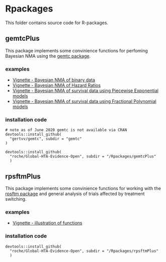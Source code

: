 
# Rpackages

This folder contains source code for R-packages.


## gemtcPlus

This package implements some convinience functions for perfoming Bayesian NMA using the [gemtc package](https://github.com/gertvv/gemtc/). 
### examples
* [Vignette - Bayesian NMA of binary data](https://roche.github.io/Global-HTA-Evidence-Open/Rpackages/gemtcPlus/example-nma-binary-data.html)
* [Vignette - Bayesian NMA of Hazard Ratios](https://roche.github.io/Global-HTA-Evidence-Open/Rpackages/gemtcPlus/example-nma-hr-data.html)
* [Vignette - Bayesian NMA of survival data using Piecewise Exponential models](https://roche.github.io/Global-HTA-Evidence-Open/Rpackages/gemtcPlus/example-nma-groupedTTE-PWE.html)
* [Vignette - Bayesian NMA of survival data using Fractional Polynomial models](https://roche.github.io/Global-HTA-Evidence-Open/Rpackages/gemtcPlus/example-nma-groupedTTE-FP.html)


### installation code
```
# note as of June 2020 gemtc is not available via CRAN
devtools::install_github(
  "gertvv/gemtc", subdir = "gemtc"
)

devtools::install_github(
  "roche/Global-HTA-Evidence-Open", subdir = "/Rpackages/gemtcPlus"
  )
```

## rpsftmPlus

This package implements some convinience functions for working with the [rpsftm package](https://cran.r-project.org/web/packages/rpsftm/) and general analysis of trials affected by treatment switching.

### examples
* [Vignette - illustration of functions](rpsftmPlus/inst/doc/rpsftmPlus-vignette.pdf)

### installation code
```
devtools::install_github(
  "roche/Global-HTA-Evidence-Open", subdir = "/Rpackages/rpsftmPlus"
  )
```


